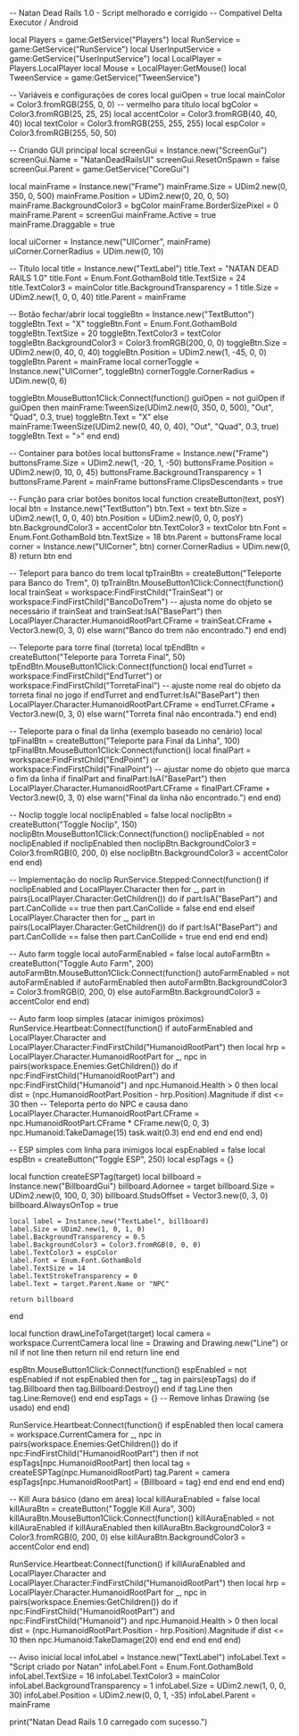 -- Natan Dead Rails 1.0 - Script melhorado e corrigido
-- Compatível Delta Executor / Android

local Players = game:GetService("Players")
local RunService = game:GetService("RunService")
local UserInputService = game:GetService("UserInputService")
local LocalPlayer = Players.LocalPlayer
local Mouse = LocalPlayer:GetMouse()
local TweenService = game:GetService("TweenService")

-- Variáveis e configurações de cores
local guiOpen = true
local mainColor = Color3.fromRGB(255, 0, 0) -- vermelho para título
local bgColor = Color3.fromRGB(25, 25, 25)
local accentColor = Color3.fromRGB(40, 40, 40)
local textColor = Color3.fromRGB(255, 255, 255)
local espColor = Color3.fromRGB(255, 50, 50)

-- Criando GUI principal
local screenGui = Instance.new("ScreenGui")
screenGui.Name = "NatanDeadRailsUI"
screenGui.ResetOnSpawn = false
screenGui.Parent = game:GetService("CoreGui")

local mainFrame = Instance.new("Frame")
mainFrame.Size = UDim2.new(0, 350, 0, 500)
mainFrame.Position = UDim2.new(0, 20, 0, 50)
mainFrame.BackgroundColor3 = bgColor
mainFrame.BorderSizePixel = 0
mainFrame.Parent = screenGui
mainFrame.Active = true
mainFrame.Draggable = true

local uiCorner = Instance.new("UICorner", mainFrame)
uiCorner.CornerRadius = UDim.new(0, 10)

-- Título
local title = Instance.new("TextLabel")
title.Text = "NATAN DEAD RAILS 1.0"
title.Font = Enum.Font.GothamBold
title.TextSize = 24
title.TextColor3 = mainColor
title.BackgroundTransparency = 1
title.Size = UDim2.new(1, 0, 0, 40)
title.Parent = mainFrame

-- Botão fechar/abrir
local toggleBtn = Instance.new("TextButton")
toggleBtn.Text = "X"
toggleBtn.Font = Enum.Font.GothamBold
toggleBtn.TextSize = 20
toggleBtn.TextColor3 = textColor
toggleBtn.BackgroundColor3 = Color3.fromRGB(200, 0, 0)
toggleBtn.Size = UDim2.new(0, 40, 0, 40)
toggleBtn.Position = UDim2.new(1, -45, 0, 0)
toggleBtn.Parent = mainFrame
local cornerToggle = Instance.new("UICorner", toggleBtn)
cornerToggle.CornerRadius = UDim.new(0, 6)

toggleBtn.MouseButton1Click:Connect(function()
    guiOpen = not guiOpen
    if guiOpen then
        mainFrame:TweenSize(UDim2.new(0, 350, 0, 500), "Out", "Quad", 0.3, true)
        toggleBtn.Text = "X"
    else
        mainFrame:TweenSize(UDim2.new(0, 40, 0, 40), "Out", "Quad", 0.3, true)
        toggleBtn.Text = ">"
    end
end)

-- Container para botões
local buttonsFrame = Instance.new("Frame")
buttonsFrame.Size = UDim2.new(1, -20, 1, -50)
buttonsFrame.Position = UDim2.new(0, 10, 0, 45)
buttonsFrame.BackgroundTransparency = 1
buttonsFrame.Parent = mainFrame
buttonsFrame.ClipsDescendants = true

-- Função para criar botões bonitos
local function createButton(text, posY)
    local btn = Instance.new("TextButton")
    btn.Text = text
    btn.Size = UDim2.new(1, 0, 0, 40)
    btn.Position = UDim2.new(0, 0, 0, posY)
    btn.BackgroundColor3 = accentColor
    btn.TextColor3 = textColor
    btn.Font = Enum.Font.GothamBold
    btn.TextSize = 18
    btn.Parent = buttonsFrame
    local corner = Instance.new("UICorner", btn)
    corner.CornerRadius = UDim.new(0, 8)
    return btn
end

-- Teleport para banco do trem
local tpTrainBtn = createButton("Teleporte para Banco do Trem", 0)
tpTrainBtn.MouseButton1Click:Connect(function()
    local trainSeat = workspace:FindFirstChild("TrainSeat") or workspace:FindFirstChild("BancoDoTrem") -- ajusta nome do objeto se necessário
    if trainSeat and trainSeat:IsA("BasePart") then
        LocalPlayer.Character.HumanoidRootPart.CFrame = trainSeat.CFrame + Vector3.new(0, 3, 0)
    else
        warn("Banco do trem não encontrado.")
    end
end)

-- Teleporte para torre final (torreta)
local tpEndBtn = createButton("Teleporte para Torreta Final", 50)
tpEndBtn.MouseButton1Click:Connect(function()
    local endTurret = workspace:FindFirstChild("EndTurret") or workspace:FindFirstChild("TorretaFinal") -- ajuste nome real do objeto da torreta final no jogo
    if endTurret and endTurret:IsA("BasePart") then
        LocalPlayer.Character.HumanoidRootPart.CFrame = endTurret.CFrame + Vector3.new(0, 3, 0)
    else
        warn("Torreta final não encontrada.")
    end
end)

-- Teleporte para o final da linha (exemplo baseado no cenário)
local tpFinalBtn = createButton("Teleporte para Final da Linha", 100)
tpFinalBtn.MouseButton1Click:Connect(function()
    local finalPart = workspace:FindFirstChild("EndPoint") or workspace:FindFirstChild("FinalPoint") -- ajustar nome do objeto que marca o fim da linha
    if finalPart and finalPart:IsA("BasePart") then
        LocalPlayer.Character.HumanoidRootPart.CFrame = finalPart.CFrame + Vector3.new(0, 3, 0)
    else
        warn("Final da linha não encontrado.")
    end
end)

-- Noclip toggle
local noclipEnabled = false
local noclipBtn = createButton("Toggle Noclip", 150)
noclipBtn.MouseButton1Click:Connect(function()
    noclipEnabled = not noclipEnabled
    if noclipEnabled then
        noclipBtn.BackgroundColor3 = Color3.fromRGB(0, 200, 0)
    else
        noclipBtn.BackgroundColor3 = accentColor
    end
end)

-- Implementação do noclip
RunService.Stepped:Connect(function()
    if noclipEnabled and LocalPlayer.Character then
        for _, part in pairs(LocalPlayer.Character:GetChildren()) do
            if part:IsA("BasePart") and part.CanCollide == true then
                part.CanCollide = false
            end
        end
    elseif LocalPlayer.Character then
        for _, part in pairs(LocalPlayer.Character:GetChildren()) do
            if part:IsA("BasePart") and part.CanCollide == false then
                part.CanCollide = true
            end
        end
    end
end)

-- Auto farm toggle
local autoFarmEnabled = false
local autoFarmBtn = createButton("Toggle Auto Farm", 200)
autoFarmBtn.MouseButton1Click:Connect(function()
    autoFarmEnabled = not autoFarmEnabled
    if autoFarmEnabled then
        autoFarmBtn.BackgroundColor3 = Color3.fromRGB(0, 200, 0)
    else
        autoFarmBtn.BackgroundColor3 = accentColor
    end
end)

-- Auto farm loop simples (atacar inimigos próximos)
RunService.Heartbeat:Connect(function()
    if autoFarmEnabled and LocalPlayer.Character and LocalPlayer.Character:FindFirstChild("HumanoidRootPart") then
        local hrp = LocalPlayer.Character.HumanoidRootPart
        for _, npc in pairs(workspace.Enemies:GetChildren()) do
            if npc:FindFirstChild("HumanoidRootPart") and npc:FindFirstChild("Humanoid") and npc.Humanoid.Health > 0 then
                local dist = (npc.HumanoidRootPart.Position - hrp.Position).Magnitude
                if dist <= 30 then
                    -- Teleporta perto do NPC e causa dano
                    LocalPlayer.Character.HumanoidRootPart.CFrame = npc.HumanoidRootPart.CFrame * CFrame.new(0, 0, 3)
                    npc.Humanoid:TakeDamage(15)
                    task.wait(0.3)
                end
            end
        end
    end
end)

-- ESP simples com linha para inimigos
local espEnabled = false
local espBtn = createButton("Toggle ESP", 250)
local espTags = {}

local function createESPTag(target)
    local billboard = Instance.new("BillboardGui")
    billboard.Adornee = target
    billboard.Size = UDim2.new(0, 100, 0, 30)
    billboard.StudsOffset = Vector3.new(0, 3, 0)
    billboard.AlwaysOnTop = true

    local label = Instance.new("TextLabel", billboard)
    label.Size = UDim2.new(1, 0, 1, 0)
    label.BackgroundTransparency = 0.5
    label.BackgroundColor3 = Color3.fromRGB(0, 0, 0)
    label.TextColor3 = espColor
    label.Font = Enum.Font.GothamBold
    label.TextSize = 14
    label.TextStrokeTransparency = 0
    label.Text = target.Parent.Name or "NPC"

    return billboard
end

local function drawLineToTarget(target)
    local camera = workspace.CurrentCamera
    local line = Drawing and Drawing.new("Line") or nil
    if not line then return nil end
    return line
end

espBtn.MouseButton1Click:Connect(function()
    espEnabled = not espEnabled
    if not espEnabled then
        for _, tag in pairs(espTags) do
            if tag.Billboard then tag.Billboard:Destroy() end
            if tag.Line then tag.Line:Remove() end
        end
        espTags = {}
        -- Remove linhas Drawing (se usado)
    end
end)

RunService.Heartbeat:Connect(function()
    if espEnabled then
        local camera = workspace.CurrentCamera
        for _, npc in pairs(workspace.Enemies:GetChildren()) do
            if npc:FindFirstChild("HumanoidRootPart") then
                if not espTags[npc.HumanoidRootPart] then
                    local tag = createESPTag(npc.HumanoidRootPart)
                    tag.Parent = camera
                    espTags[npc.HumanoidRootPart] = {Billboard = tag}
                end
            end
        end
    end
end)

-- Kill Aura básico (dano em área)
local killAuraEnabled = false
local killAuraBtn = createButton("Toggle Kill Aura", 300)
killAuraBtn.MouseButton1Click:Connect(function()
    killAuraEnabled = not killAuraEnabled
    if killAuraEnabled then
        killAuraBtn.BackgroundColor3 = Color3.fromRGB(0, 200, 0)
    else
        killAuraBtn.BackgroundColor3 = accentColor
    end
end)

RunService.Heartbeat:Connect(function()
    if killAuraEnabled and LocalPlayer.Character and LocalPlayer.Character:FindFirstChild("HumanoidRootPart") then
        local hrp = LocalPlayer.Character.HumanoidRootPart
        for _, npc in pairs(workspace.Enemies:GetChildren()) do
            if npc:FindFirstChild("HumanoidRootPart") and npc:FindFirstChild("Humanoid") and npc.Humanoid.Health > 0 then
                local dist = (npc.HumanoidRootPart.Position - hrp.Position).Magnitude
                if dist <= 10 then
                    npc.Humanoid:TakeDamage(20)
                end
            end
        end
    end
end)

-- Aviso inicial
local infoLabel = Instance.new("TextLabel")
infoLabel.Text = "Script criado por Natan"
infoLabel.Font = Enum.Font.GothamBold
infoLabel.TextSize = 16
infoLabel.TextColor3 = mainColor
infoLabel.BackgroundTransparency = 1
infoLabel.Size = UDim2.new(1, 0, 0, 30)
infoLabel.Position = UDim2.new(0, 0, 1, -35)
infoLabel.Parent = mainFrame

print("Natan Dead Rails 1.0 carregado com sucesso.")
